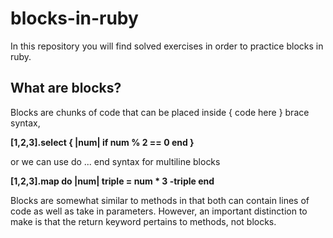 # blocks-in-ruby
In this repository you will find solved exercises in order to practice blocks in ruby.

## What are blocks?

Blocks are chunks of code that can be placed inside { code here } brace syntax, 

 __[1,2,3].select { |num| if num % 2 == 0 end }__

or we can use do ... end syntax for multiline blocks

__[1,2,3].map do |num|
  triple = num * 3
  -triple
end__

Blocks are somewhat similar to methods in that both can contain lines of code as well as take in parameters. 
However, an important distinction to make is that the return keyword pertains to methods, not blocks.
